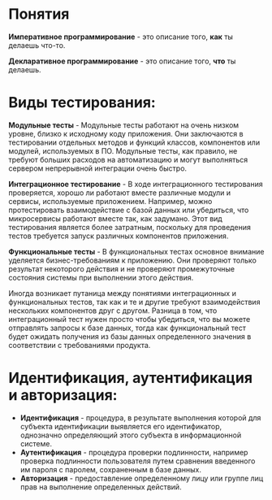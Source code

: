 <h1>Понятия</h1>

<b>Императивное программирование</b> - это описание того, <b>как</b> ты делаешь что-то.

<b>Декларативное программирование</b> - это описание того, <b>что</b> ты делаешь.


<h1>Виды тестирования:</h1>

<b>Модульные тесты</b> - Модульные тесты работают на очень низком уровне, близко к исходному коду приложения. 
Они заключаются в тестировании отдельных методов и функций классов,
компонентов или модулей, используемых в ПО. Модульные тесты, как правило, 
не требуют больших расходов на автоматизацию и могут выполняться сервером непрерывной интеграции очень быстро.

<b>Интеграционное тестирование</b> - В ходе интеграционного тестирования проверяется, 
хорошо ли работают вместе различные модули и сервисы, используемые приложением.
Например, можно протестировать взаимодействие с базой данных или убедиться,
что микросервисы работают вместе так, как задумано. 
Этот вид тестирования является более затратным, поскольку для проведения тестов требуется запуск различных компонентов приложения.

<b>Функциональные тесты</b> - В функциональных тестах основное внимание уделяется бизнес-требованиям к приложению.
Они проверяют только результат некоторого действия и не проверяют промежуточные состояния системы при выполнении этого действия.


Иногда возникает путаница между понятиями интеграционных и функциональных тестов, так как и те и другие требуют взаимодействия нескольких компонентов друг с другом.
Разница в том, что интеграционный тест нужен просто чтобы убедиться, что вы можете отправлять запросы к базе данных, 
тогда как функциональный тест будет ожидать получения из базы данных определенного значения в соответствии
с требованиями продукта.



<h1>Идентификация, аутентификация и авторизация: </h1>

<ul>
    <li><b>Идентификация</b> -  процедура, в результате выполнения которой для субъекта идентификации выявляется его идентификатор,
однозначно определяющий этого субъекта в информационной системе.</li>
    <li><b>Аутентификация</b> -  процедура проверки подлинности, например проверка подлинности пользователя путем 
сравнения введенного им пароля с паролем, сохраненным в базе данных.</li>
    <li><b>Авторизация</b> -  предоставление определенному лицу или группе лиц прав на выполнение определенных действий.</li>
</ul>   